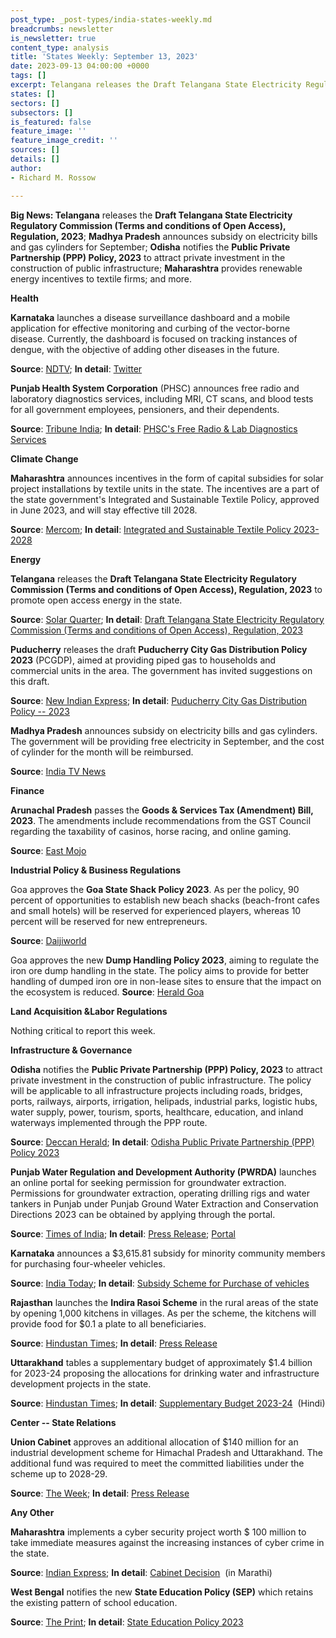 ```yaml
---
post_type: _post-types/india-states-weekly.md
breadcrumbs: newsletter
is_newsletter: true
content_type: analysis
title: 'States Weekly: September 13, 2023'
date: 2023-09-13 04:00:00 +0000
tags: []
excerpt: Telangana releases the Draft Telangana State Electricity Regulatory Commission (Terms and conditions of Open Access), Regulation, 2023; Madhya Pradesh announces subsidy on electricity bills and gas cylinders for September; Odisha notifies the Public Private Partnership (PPP) Policy, 2023 to attract private investment in the construction of public infrastructure; Maharashtra provides renewable energy incentives to textile firms; and more.
states: []
sectors: []
subsectors: []
is_featured: false
feature_image: ''
feature_image_credit: ''
sources: []
details: []
author:
- Richard M. Rossow

---
```


**Big News: Telangana** releases the **Draft Telangana State Electricity Regulatory Commission (Terms and conditions of Open Access), Regulation, 2023**; **Madhya Pradesh** announces subsidy on electricity bills and gas cylinders for September; **Odisha** notifies the **Public Private Partnership (PPP) Policy, 2023** to attract private investment in the construction of public infrastructure; **Maharashtra** provides renewable energy incentives to textile firms; and more.

**Health**

**Karnataka** launches a disease surveillance dashboard and a mobile application for effective monitoring and curbing of the vector-borne disease. Currently, the dashboard is focused on tracking instances of dengue, with the objective of adding other diseases in the future. 

**Source**: [NDTV](https://www.ndtv.com/bangalore-news/as-dengue-cases-rise-bengaluru-launches-surveillance-dashboard-mobile-app-4371221); **In detail**: [Twitter](https://twitter.com/dineshgrao/status/1700069595728785767)

**Punjab Health System Corporation** (PHSC) announces free radio and laboratory diagnostics services, including MRI, CT scans, and blood tests for all government employees, pensioners, and their dependents. 

**Source**: [Tribune India](https://www.tribuneindia.com/news/punjab/free-medical-tests-for-govt-staff-543156); **In detail**: [PHSC's Free Radio & Lab Diagnostics Services](https://smspunjab.in/wp-content/uploads/2023/09/Letter-Free-Cases.pdf)

**Climate Change**

**Maharashtra** announces incentives in the form of capital subsidies for solar project installations by textile units in the state. The incentives are a part of the state government's Integrated and Sustainable Textile Policy, approved in June 2023, and will stay effective till 2028. 

**Source**: [Mercom](https://www.mercomindia.com/maharashtra-incentives-textile-units-setting-up-solar-projects); **In detail**: [Integrated and Sustainable Textile Policy 2023-2028](https://cdnbbsr.s3waas.gov.in/s33937230de3c8041e4da6ac3246a888e8/uploads/2023/06/2023060749.pdf)

**Energy**

**Telangana** releases the **Draft Telangana State Electricity Regulatory Commission (Terms and conditions of Open Access), Regulation, 2023** to promote open access energy in the state. 

**Source**: [Solar Quarter](https://solarquarter.com/2023/09/07/telangana-state-electricity-regulatory-commission-introduces-draft-regulation-for-intra-state-open-access/); **In detail**: [Draft Telangana State Electricity Regulatory Commission (Terms and conditions of Open Access), Regulation, 2023](https://tserc.gov.in/file_upload/uploads/Regulations/Draft/2023/draftOAreg2023.pdf)

**Puducherry** releases the draft **Puducherry City Gas Distribution Policy 2023** (PCGDP), aimed at providing piped gas to households and commercial units in the area. The government has invited suggestions on this draft. 

**Source**: [New Indian Express](https://www.newindianexpress.com/states/tamil-nadu/2023/sep/07/puducherry-government-drafts-policy-for-natural-gas-distribution-2612380.html); **In detail**: [Puducherry City Gas Distribution Policy -- 2023](https://industry.py.gov.in./sites/default/files/draft-puducherry-city-gas-distribution-policy-2023.pdf)

**Madhya Pradesh** announces subsidy on electricity bills and gas cylinders. The government will be providing free electricity in September, and the cost of cylinder for the month will be reimbursed. 

**Source**: [India TV News](https://www.indiatvnews.com/madhya-pradesh/ahead-of-elections-shivraj-singh-chouhan-announces-subsidy-in-electricity-gas-cylinders-2023-08-31-889962)

**Finance**

**Arunachal Pradesh** passes the **Goods & Services Tax (Amendment) Bill, 2023**. The amendments include recommendations from the GST Council regarding the taxability of casinos, horse racing, and online gaming. 

**Source**: [East Mojo](https://www.eastmojo.com/arunachal-pradesh/2023/09/07/arunachal-assembly-passes-amended-gst-bill/)

**Industrial Policy & Business Regulations**

Goa approves the **Goa State Shack Policy 2023**. As per the policy, 90 percent of opportunities to establish new beach shacks (beach-front cafes and small hotels) will be reserved for experienced players, whereas 10 percent will be reserved for new entrepreneurs. 

**Source**: [Daijiworld](https://www.daijiworld.com/news/newsDisplay?newsID=1118517)

Goa approves the new **Dump Handling Policy 2023**, aiming to regulate the iron ore dump handling in the state. The policy aims to provide for better handling of dumped iron ore in non-lease sites to ensure that the impact on the ecosystem is reduced. **Source**: [Herald Goa](https://www.heraldgoa.in/Goa/State-Cabinet-approves-new-Dump-Handling-Policy-2023/210302)

**Land Acquisition &Labor Regulations**

Nothing critical to report this week.

**Infrastructure & Governance**

**Odisha** notifies the **Public Private Partnership (PPP) Policy, 2023** to attract private investment in the construction of public infrastructure. The policy will be applicable to all infrastructure projects including roads, bridges, ports, railways, airports, irrigation, helipads, industrial parks, logistic hubs, water supply, power, tourism, sports, healthcare, education, and inland waterways implemented through the PPP route. 

**Source**: [Deccan Herald](https://www.deccanherald.com/india/odisha/odisha-notifies-new-ppp-policy-to-attract-private-investment-in-public-infra-building-2675077); **In detail**: [Odisha Public Private Partnership (PPP) Policy 2023](https://cabinet.odisha.gov.in/UploadedDOC/41632_MEDIA_05%20Finance%2002.pdf)

**Punjab Water Regulation and Development Authority (PWRDA)** launches an online portal for seeking permission for groundwater extraction. Permissions for groundwater extraction, operating drilling rigs and water tankers in Punjab under Punjab Ground Water Extraction and Conservation Directions 2023 can be obtained by applying through the portal. 

**Source**: [Times of India](https://timesofindia.indiatimes.com/city/chandigarh/now-online-portal-for-govts-approval-to-extract-groundwater/articleshow/103451133.cms?from=mdr); **In detail**: [Press Release](http://diprpunjab.gov.in/?q=content/pwrda-launches-online-permission-portal-granting-permissions-groundwater-extraction); [Portal](https://pwrda.punjab.gov.in)

**Karnataka** announces a $3,615.81 subsidy for minority community members for purchasing four-wheeler vehicles. 

**Source**: [India Today](https://www.indiatoday.in/india/story/karnataka-offers-rs-3-lakh-subsidy-to-minority-community-members-on-vehicle-purchase-2433126-2023-09-08); **In detail**: [Subsidy Scheme for Purchase of vehicles](https://kmdc.karnataka.gov.in/23/subsidy-/en)

**Rajasthan** launches the **Indira Rasoi Scheme** in the rural areas of the state by opening 1,000 kitchens in villages. As per the scheme, the kitchens will provide food for $0.1 a plate to all beneficiaries. 

**Source**: [Hindustan Times](https://www.hindustantimes.com/india-news/rajasthan-to-open-1k-kitchens-in-villages-provide-meals-at-8-says-gehlot-101694285026273.html); **In detail**: [Press Release](https://cmo.rajasthan.gov.in/pressreleasedetail/122145)

**Uttarakhand** tables a supplementary budget of approximately $1.4 billion for 2023-24 proposing the allocations for drinking water and infrastructure development projects in the state. 

**Source**: [Hindustan Times](https://www.hindustantimes.com/cities/dehradun-news/uttarakhand-assembly-tables-supplementary-budget-of-rs-11-321-crore-101694010436638.html); **In detail**: [Supplementary Budget 2023-24](https://budget.uk.gov.in/files/_%E0%A4%86%E0%A4%AF_%E0%A4%B5%E0%A5%8D%E0%A4%AF%E0%A4%AF%E0%A4%95_2023-24_1.pdf)  (Hindi)

**Center -- State Relations**

**Union Cabinet** approves an additional allocation of $140 million for an industrial development scheme for Himachal Pradesh and Uttarakhand. The additional fund was required to meet the committed liabilities under the scheme up to 2028-29. 

**Source**: [The Week](https://www.theweek.in/wire-updates/business/2023/09/06/del46-cab-ld-industry-incentive.html); **In detail**: [Press Release](https://pib.gov.in/PressReleasePage.aspx?PRID=1955110)

**Any Other**

**Maharashtra** implements a cyber security project worth $ 100 million to take immediate measures against the increasing instances of cyber crime in the state. 

**Source**: [Indian Express](https://indianexpress.com/article/cities/mumbai/maharashtra-to-implement-cyber-security-project-at-rs-837-crore-8928065/); **In detail**: [Cabinet Decision](https://www.maharashtra.gov.in/Upload/PDF/Cabinet%20Decisions_06_09_2023_Meeting_No_46.pdf)  (in Marathi)

**West Bengal** notifies the new **State Education Policy (SEP)** which retains the existing pattern of school education. 

**Source**: [The Print](https://theprint.in/india/west-bengal-education-dep-notifies-new-state-education-policy/1755483/); **In detail**: [State Education Policy 2023](https://banglaruchchashiksha.wb.gov.in/uploads/webmaster/2a5c6be7f94b451a8fde379a9af00b6d.pdf)
